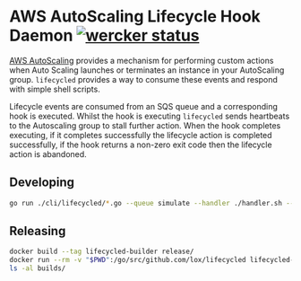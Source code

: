 AWS AutoScaling Lifecycle Hook Daemon [![wercker status](https://app.wercker.com/status/53e4d9070a3b038c7b6aa98b3a2294f1/s/master "wercker status")](https://app.wercker.com/project/byKey/53e4d9070a3b038c7b6aa98b3a2294f1)
=====================================

[AWS AutoScaling](https://docs.aws.amazon.com/AutoScaling/latest/DeveloperGuide/lifecycle-hooks.html) provides a mechanism for performing custom actions when Auto Scaling launches or terminates an instance in your AutoScaling group. `lifecycled` provides a way to consume these events and respond with simple shell scripts.

Lifecycle events are consumed from an SQS queue and a corresponding hook is executed. Whilst the hook is executing `lifecycled` sends heartbeats to the Autoscaling group to stall further action. When the hook completes executing, if it completes successfully the lifecycle action is completed successfully, if the hook returns a non-zero exit code then the lifecycle action is abandoned.

## Developing

```bash
go run ./cli/lifecycled/*.go --queue simulate --handler ./handler.sh --instanceid llamas
```

## Releasing

```bash
docker build --tag lifecycled-builder release/
docker run --rm -v "$PWD":/go/src/github.com/lox/lifecycled lifecycled-builder
ls -al builds/
```
